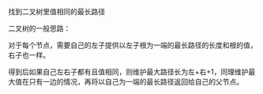 找到二叉树里值相同的最长路径

二叉树的一般思路：

对于每个节点，需要自己的左子提供以左子根为一端的最长路径的长度和根的值，右子也一样。

得到后如果自己左右子都有且值相同，则维护最大路径长为左+右+1，同理维护最大值在只有一边的情况，再将以自己为一端的最长路径返回给自己的父节点。